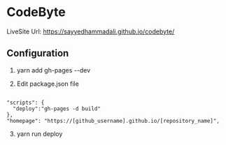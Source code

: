 # CodeByte

LiveSite Url: https://sayyedhammadali.github.io/codebyte/

## Configuration

1. yarn add gh-pages --dev

2. Edit package.json file
```

"scripts": {
  "deploy":"gh-pages -d build"
},
"homepage": "https://[github_username].github.io/[repository_name]",

```
3. yarn run deploy

